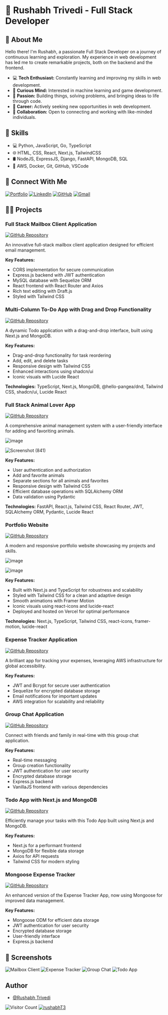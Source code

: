 # 🚀 Rushabh Trivedi - Full Stack Developer

## 👋 About Me

Hello there! I'm Rushabh, a passionate Full Stack Developer on a journey of continuous learning and exploration. My experience in web development has led me to create remarkable projects, both on the backend and the frontend.

- 💻 **Tech Enthusiast:** Constantly learning and improving my skills in web development.
- 🧠 **Curious Mind:** Interested in machine learning and game development.
- 🌟 **Passion:** Building things, solving problems, and bringing ideas to life through code.
- 👔 **Career:** Actively seeking new opportunities in web development.
- 🚀 **Collaboration:** Open to connecting and working with like-minded individuals.

## 🔧 Skills

- 💻 Python, JavaScript, Go, TypeScript
- 🌐 HTML, CSS, React, Next.js, TailwindCSS
- 🛢️ NodeJS, ExpressJS, Django, FastAPI, MongoDB, SQL
- 🚀 AWS, Docker, Git, GitHub, VSCode

## 🔗 Connect With Me

[![Portfolio](https://img.shields.io/badge/my_portfolio-000?style=for-the-badge&logo=ko-fi&logoColor=white)](https://rushabh-portfolio-mocha.vercel.app/)
[![LinkedIn](https://img.shields.io/badge/linkedin-0A66C2?style=for-the-badge&logo=linkedin&logoColor=white)](https://www.linkedin.com/in/trivedirushabh/)
[![GitHub](https://img.shields.io/badge/github-000?style=for-the-badge&logo=github&logoColor=white)](https://github.com/rushabhT3)
[![Gmail](https://img.shields.io/badge/Gmail-D14836?style=for-the-badge&logo=gmail&logoColor=white)](mailto:rushabhtrivedi03@gmail.com)

## 👨‍💻 Projects

### Full Stack Mailbox Client Application
[![GitHub Repository](https://img.shields.io/badge/GitHub-Repository-000?style=for-the-badge&logo=github&logoColor=white)](https://github.com/rushabhT3/mailBoxClientReact)

An innovative full-stack mailbox client application designed for efficient email management.

**Key Features:**
- CORS implementation for secure communication
- Express.js backend with JWT authentication
- MySQL database with Sequelize ORM
- React frontend with React Router and Axios
- Rich text editing with Draft.js
- Styled with Tailwind CSS

### Multi-Column To-Do App with Drag and Drop Functionality
[![GitHub Repository](https://img.shields.io/badge/GitHub-Repository-000?style=for-the-badge&logo=github&logoColor=white)](https://github.com/rushabhT3/buttonshift-assignment)

A dynamic Todo application with a drag-and-drop interface, built using Next.js and MongoDB.

**Key Features:**
- Drag-and-drop functionality for task reordering
- Add, edit, and delete tasks
- Responsive design with Tailwind CSS
- Enhanced interactions using shadcn/ui
- Iconic visuals with Lucide React

**Technologies:** TypeScript, Next.js, MongoDB, @hello-pangea/dnd, Tailwind CSS, shadcn/ui, Lucide React

### Full Stack Animal Lover App
[![GitHub Repository](https://img.shields.io/badge/GitHub-Repository-000?style=for-the-badge&logo=github&logoColor=white)](https://github.com/rushabhT3/fastapi-react-try/tree/main/auth%20app)

A comprehensive animal management system with a user-friendly interface for adding and favoriting animals.

![image](https://github.com/user-attachments/assets/66893f8a-1079-44b6-9db8-982aff1e2812)

![Screenshot (841)](https://github.com/user-attachments/assets/19042cab-4767-488a-95f3-3698a8870112)

**Key Features:**
- User authentication and authorization
- Add and favorite animals
- Separate sections for all animals and favorites
- Responsive design with Tailwind CSS
- Efficient database operations with SQLAlchemy ORM
- Data validation using Pydantic

**Technologies:** FastAPI, React.js, Tailwind CSS, React Router, JWT, SQLAlchemy ORM, Pydantic, Lucide React

### Portfolio Website
[![GitHub Repository](https://img.shields.io/badge/GitHub-Repository-000?style=for-the-badge&logo=github&logoColor=white)](https://github.com/rushabhT3/rushabh-portfolio/tree/main/new-project)

A modern and responsive portfolio website showcasing my projects and skills.

![image](https://github.com/user-attachments/assets/8eb22a9f-171b-4d84-9bcf-f4a31348813f)

![image](https://github.com/user-attachments/assets/2e58e7ae-ce95-4a05-a87c-a3e4528952f6)


**Key Features:**
- Built with Next.js and TypeScript for robustness and scalability
- Styled with Tailwind CSS for a clean and adaptive design
- Smooth animations with Framer Motion
- Iconic visuals using react-icons and lucide-react
- Deployed and hosted on Vercel for optimal performance

**Technologies:** Next.js, TypeScript, Tailwind CSS, react-icons, framer-motion, lucide-react

### Expense Tracker Application
[![GitHub Repository](https://img.shields.io/badge/GitHub-Repository-000?style=for-the-badge&logo=github&logoColor=white)](https://github.com/rushabhT3/node.js/tree/main/Express.Js/AWSapp)

A brilliant app for tracking your expenses, leveraging AWS infrastructure for global accessibility.

**Key Features:**
- JWT and Bcrypt for secure user authentication
- Sequelize for encrypted database storage
- Email notifications for important updates
- AWS integration for scalability and reliability

### Group Chat Application
[![GitHub Repository](https://img.shields.io/badge/GitHub-Repository-000?style=for-the-badge&logo=github&logoColor=white)](https://github.com/rushabhT3/ChatApp)

Connect with friends and family in real-time with this group chat application.

**Key Features:**
- Real-time messaging
- Group creation functionality
- JWT authentication for user security
- Encrypted database storage
- Express.js backend
- VanillaJS frontend with various dependencies

### Todo App with Next.js and MongoDB
[![GitHub Repository](https://img.shields.io/badge/GitHub-Repository-000?style=for-the-badge&logo=github&logoColor=white)](https://github.com/rushabhT3/nextjs-todo-app)

Efficiently manage your tasks with this Todo App built using Next.js and MongoDB.

**Key Features:**
- Next.js for a performant frontend
- MongoDB for flexible data storage
- Axios for API requests
- Tailwind CSS for modern styling

### Mongoose Expense Tracker
[![GitHub Repository](https://img.shields.io/badge/GitHub-Repository-000?style=for-the-badge&logo=github&logoColor=white)](https://github.com/rushabhT3/mongoose-Expense-Tracker)

An enhanced version of the Expense Tracker App, now using Mongoose for improved data management.

**Key Features:**
- Mongoose ODM for efficient data storage
- JWT authentication for user security
- Encrypted database storage
- User-friendly interface
- Express.js backend

## 📸 Screenshots

![Mailbox Client](https://github.com/rushabhT3/rushabhT3/assets/41021094/23e1698c-5bfe-47ca-858e-3076d6f0baae)
![Expense Tracker](https://github.com/rushabhT3/rushabhT3/assets/41021094/90cd65ac-f3c9-4ad5-888b-72e882f5b524)
![Group Chat](https://github.com/rushabhT3/rushabhT3/assets/41021094/4fe83714-1ccd-413c-944c-e31bf7888f28)
![Todo App](https://github.com/rushabhT3/rushabhT3/assets/41021094/011799f2-f87f-496d-8176-bf6a07000ce3)


## Author

- [@Rushabh Trivedi](https://github.com/rushabhT3)

![Visitor Count](https://profile-counter.glitch.me/your-username/count.svg)
[![rushabhT3](https://github-readme-activity-graph.vercel.app/graph?username=Ashutosh00710)](https://github.com/rushabhT3)
